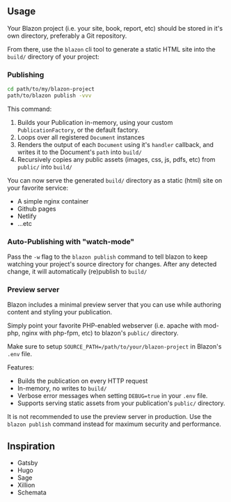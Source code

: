 ## Usage

Your Blazon project (i.e. your site, book, report, etc) should  be stored in it's own directory, preferably a Git repository.

From there, use the `blazon` cli tool to generate a static HTML site into the `build/` directory of your project:

### Publishing

```sh
cd path/to/my/blazon-project
path/to/blazon publish -vvv
```

This command:

1. Builds your Publication in-memory, using your custom `PublicationFactory`, or the default factory.
2. Loops over all registered `Document` instances
3. Renders the output of each `Document` using it's `handler` callback, and writes it to the Document's `path` into
`build/`
4. Recursively copies any public assets (images, css, js, pdfs, etc) from `public/` into `build/`

You can now serve the generated `build/` directory as a static (html) site on your favorite service:

* A simple nginx container
* Github pages
* Netlify
* ...etc

### Auto-Publishing with "watch-mode"

Pass the `-w` flag to the `blazon publish` command to tell blazon to keep watching your project's source directory for changes. After any detected change, it will automatically (re)publish to `build/`

### Preview server

Blazon includes a minimal preview server that you can use while authoring content and styling your publication.

Simply point your favorite PHP-enabled webserver (i.e. apache with mod-php, nginx with php-fpm, etc) to blazon's `public/` directory.

Make sure to setup `SOURCE_PATH=/path/to/your/blazon-project` in Blazon's `.env` file.

Features:

* Builds the publication on every HTTP request
* In-memory, no writes to `build/`
* Verbose error messages when setting `DEBUG=true` in your `.env` file.
* Supports serving static assets from your publication's `public/` directory.

It is not recommended to use the preview server in production. Use the `blazon publish` command instead for maximum security and performance.

## Inspiration

* Gatsby
* Hugo
* Sage
* Xillion
* Schemata

